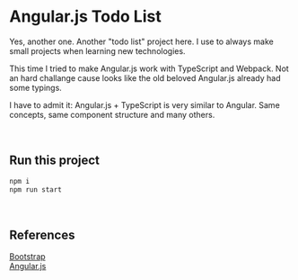 # Angular.js Todo List

Yes, another one. Another "todo list" project here. I use to always make small projects when learning new technologies.

This time I tried to make Angular.js work with TypeScript and Webpack. Not an hard challange cause looks like the old beloved Angular.js already had some typings.

I have to admit it: Angular.js + TypeScript is very similar to Angular. Same concepts, same component structure and many others.

<br />

## Run this project

```sh
npm i
npm run start
```

<br />

## References

<a href="https://getbootstrap.com/">Bootstrap</a>
<br />
<a href="https://angularjs.org/">Angular.js</a>
